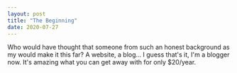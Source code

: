 ```yaml
---
layout: post
title: "The Beginning"
date: 2020-07-27
---
```


Who would have thought that someone from such an honest background as my would make it this far? A website, a blog... I guess that's it, I'm a blogger now. It's amazing what you can get away with for only $20/year.
